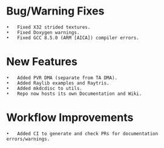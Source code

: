 # Bug/Warning Fixes #

	•	Fixed X32 strided textures.
	•	Fixed Doxygen warnings.
	•	Fixed GCC 8.5.0 (ARM [AICA]) compiler errors.

# New Features #

	•	Added PVR DMA (separate from TA DMA).
	•	Added Raylib examples and Raytris.
	•	Added mkdcdisc to utils.
	•	Repo now hosts its own Documentation and Wiki.

# Workflow Improvements #

	•	Added CI to generate and check PRs for documentation errors/warnings.
